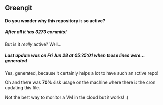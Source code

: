 ## Greengit

#### Do you wonder why this repository is so active?

##### After all it has 3273 commits!

But is it *really* active? Well...

##### Last update was on Fri Jun 28 at 05:25:01 when those lines were... generated

Yes, generated, because it certainly helps a lot to have such an active repo!

Oh and there was **70%** disk usage on the machine
where there is the cron updating this file.

Not the best way to monitor a VM in the cloud but it works! :)
